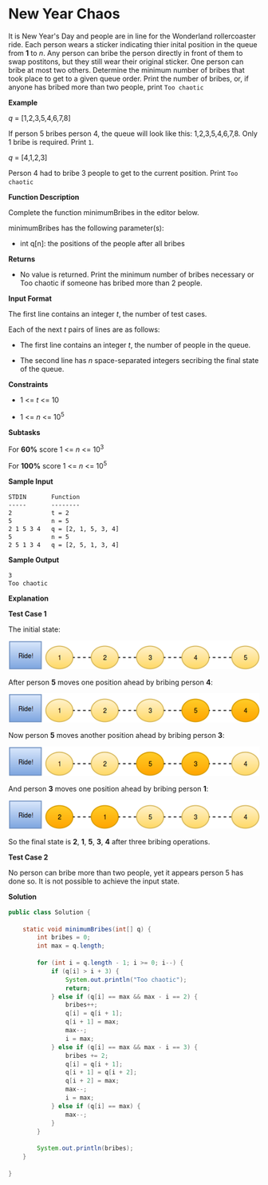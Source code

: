 # New Year Chaos

It is New Year's Day and people are in line for the Wonderland rollercoaster ride. Each person wears a sticker indicating thier inital position in the queue from __1__ to _n_. Any person can bribe the person directly in front of them to swap postitons, but they still wear their original sticker. One person can bribe at most two others. Determine the minimum number of bribes that took place to get to a given queue order. Print the number of bribes, or, if anyone has bribed more than two people, print ```Too chaotic```

__Example__

_q_ = [1,2,3,5,4,6,7,8]

If person 5 bribes person 4, the queue will look like this: 1,2,3,5,4,6,7,8. Only 1 bribe is required. Print ```1```.

_q_ = [4,1,2,3]

Person 4 had to bribe 3 people to get to the current position. Print ```Too chaotic```

__Function Description__

Complete the function minimumBribes in the editor below.

minimumBribes has the following parameter(s):

- int q[n]: the positions of the people after all bribes

__Returns__

- No value is returned. Print the minimum number of bribes necessary or Too chaotic if someone has bribed more than 2 people.

__Input Format__

The first line contains an integer _t_, the number of test cases.

Each of the next _t_ pairs of lines are as follows:

- The first line contains an integer _t_, the number of people in the queue.

- The second line has _n_ space-separated integers secribing the final state of the queue.

__Constraints__

- 1 <= _t_ <= 10

- 1 <= _n_ <= 10<sup>5</sup>

__Subtasks__

For __60%__ score 1 <= _n_ <= 10<sup>3</sup>

For __100%__ score 1 <= _n_ <= 10<sup>5</sup>

__Sample Input__

```
STDIN       Function
-----       --------
2           t = 2
5           n = 5
2 1 5 3 4   q = [2, 1, 5, 3, 4]
5           n = 5
2 5 1 3 4   q = [2, 5, 1, 3, 4]
```

__Sample Output__

```
3
Too chaotic
```

__Explanation__

__Test Case 1__

The initial state:

![Case1Step1](HackerrankTestCase1.png "Test case 1 step 1")

After person __5__ moves one position ahead by bribing person __4__:

![Case1Step2](HackerrankTestCase2.png "Test case 1 step 2")

Now person __5__ moves another position ahead by bribing person __3__:

![Case1Step3](HackerrankTestCase3.png "Test case 1 step 3")

And person __3__ moves one position ahead by bribing person __1__:

![Case1Step4](HackerrankTestCase4.png "Test case 1 step 4")

So the final state is __2__, __1__, __5__, __3__, __4__ after three bribing operations.

__Test Case 2__

No person can bribe more than two people, yet it appears person 5 has done so. It is not possible to achieve the input state.

__Solution__

```java
public class Solution {

    static void minimumBribes(int[] q) {
        int bribes = 0;
        int max = q.length;

        for (int i = q.length - 1; i >= 0; i--) {
            if (q[i] > i + 3) {
                System.out.println("Too chaotic");
                return;
            } else if (q[i] == max && max - i == 2) {
                bribes++;
                q[i] = q[i + 1];
                q[i + 1] = max;
                max--;
                i = max;
            } else if (q[i] == max && max - i == 3) {
                bribes += 2;
                q[i] = q[i + 1];
                q[i + 1] = q[i + 2];
                q[i + 2] = max;
                max--;
                i = max;
            } else if (q[i] == max) {
                max--;
            }
        }

        System.out.println(bribes);
    }

}
```
